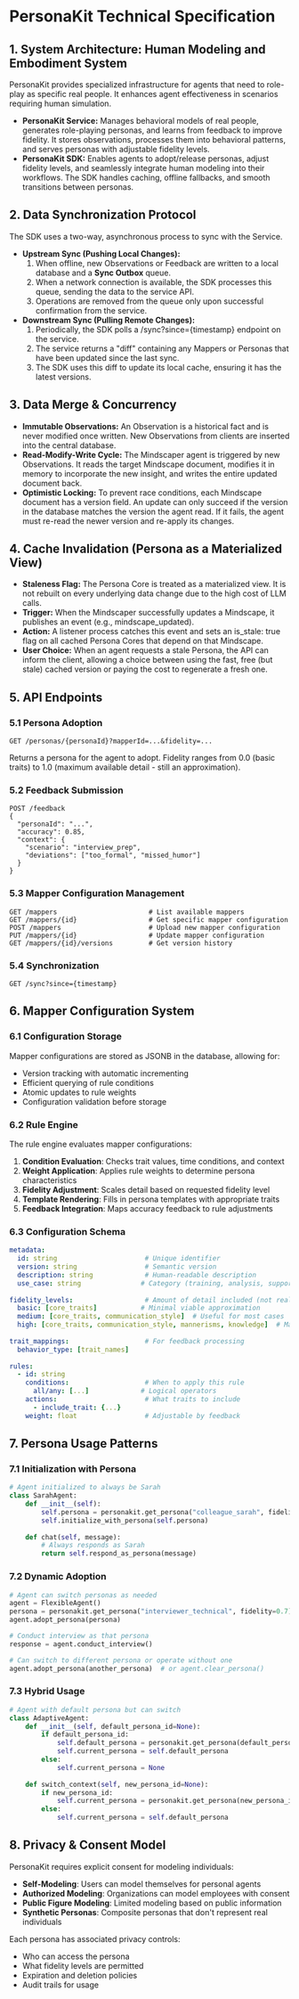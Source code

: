 # PersonaKit Technical Specification

## **1. System Architecture: Human Modeling and Embodiment System**

PersonaKit provides specialized infrastructure for agents that need to role-play as specific real people. It enhances agent effectiveness in scenarios requiring human simulation.

* **PersonaKit Service:** Manages behavioral models of real people, generates role-playing personas, and learns from feedback to improve fidelity. It stores observations, processes them into behavioral patterns, and serves personas with adjustable fidelity levels.
* **PersonaKit SDK:** Enables agents to adopt/release personas, adjust fidelity levels, and seamlessly integrate human modeling into their workflows. The SDK handles caching, offline fallbacks, and smooth transitions between personas.

## **2. Data Synchronization Protocol**

The SDK uses a two-way, asynchronous process to sync with the Service.

* **Upstream Sync (Pushing Local Changes):**  
  1. When offline, new Observations or Feedback are written to a local database and a **Sync Outbox** queue.  
  2. When a network connection is available, the SDK processes this queue, sending the data to the service API.  
  3. Operations are removed from the queue only upon successful confirmation from the service.  
* **Downstream Sync (Pulling Remote Changes):**  
  1. Periodically, the SDK polls a /sync?since={timestamp} endpoint on the service.  
  2. The service returns a "diff" containing any Mappers or Personas that have been updated since the last sync.  
  3. The SDK uses this diff to update its local cache, ensuring it has the latest versions.

## **3. Data Merge & Concurrency**

* **Immutable Observations:** An Observation is a historical fact and is never modified once written. New Observations from clients are inserted into the central database.  
* **Read-Modify-Write Cycle:** The Mindscaper agent is triggered by new Observations. It reads the target Mindscape document, modifies it in memory to incorporate the new insight, and writes the entire updated document back.  
* **Optimistic Locking:** To prevent race conditions, each Mindscape document has a version field. An update can only succeed if the version in the database matches the version the agent read. If it fails, the agent must re-read the newer version and re-apply its changes.

## **4. Cache Invalidation (Persona as a Materialized View)**

* **Staleness Flag:** The Persona Core is treated as a materialized view. It is not rebuilt on every underlying data change due to the high cost of LLM calls.  
* **Trigger:** When the Mindscaper successfully updates a Mindscape, it publishes an event (e.g., mindscape_updated).  
* **Action:** A listener process catches this event and sets an is_stale: true flag on all cached Persona Cores that depend on that Mindscape.  
* **User Choice:** When an agent requests a stale Persona, the API can inform the client, allowing a choice between using the fast, free (but stale) cached version or paying the cost to regenerate a fresh one.

## **5. API Endpoints**

### **5.1 Persona Adoption**
```
GET /personas/{personaId}?mapperId=...&fidelity=...
```
Returns a persona for the agent to adopt. Fidelity ranges from 0.0 (basic traits) to 1.0 (maximum available detail - still an approximation).

### **5.2 Feedback Submission**
```
POST /feedback
{
  "personaId": "...",
  "accuracy": 0.85,
  "context": {
    "scenario": "interview_prep",
    "deviations": ["too_formal", "missed_humor"]
  }
}
```

### **5.3 Mapper Configuration Management**
```
GET /mappers                       # List available mappers
GET /mappers/{id}                  # Get specific mapper configuration
POST /mappers                      # Upload new mapper configuration
PUT /mappers/{id}                  # Update mapper configuration
GET /mappers/{id}/versions         # Get version history
```

### **5.4 Synchronization**
```
GET /sync?since={timestamp}
```

## **6. Mapper Configuration System**

### **6.1 Configuration Storage**
Mapper configurations are stored as JSONB in the database, allowing for:
- Version tracking with automatic incrementing
- Efficient querying of rule conditions
- Atomic updates to rule weights
- Configuration validation before storage

### **6.2 Rule Engine**
The rule engine evaluates mapper configurations:
1. **Condition Evaluation**: Checks trait values, time conditions, and context
2. **Weight Application**: Applies rule weights to determine persona characteristics
3. **Fidelity Adjustment**: Scales detail based on requested fidelity level
4. **Template Rendering**: Fills in persona templates with appropriate traits
5. **Feedback Integration**: Maps accuracy feedback to rule adjustments

### **6.3 Configuration Schema**
```yaml
metadata:
  id: string                      # Unique identifier
  version: string                 # Semantic version
  description: string             # Human-readable description
  use_case: string               # Category (training, analysis, support)
  
fidelity_levels:                  # Amount of detail included (not realism)
  basic: [core_traits]           # Minimal viable approximation
  medium: [core_traits, communication_style]  # Useful for most cases
  high: [core_traits, communication_style, mannerisms, knowledge]  # Maximum detail available
  
trait_mappings:                   # For feedback processing
  behavior_type: [trait_names]
  
rules:
  - id: string
    conditions:                   # When to apply this rule
      all/any: [...]             # Logical operators
    actions:                      # What traits to include
      - include_trait: {...}
    weight: float                 # Adjustable by feedback
```

## **7. Persona Usage Patterns**

### **7.1 Initialization with Persona**
```python
# Agent initialized to always be Sarah
class SarahAgent:
    def __init__(self):
        self.persona = personakit.get_persona("colleague_sarah", fidelity=0.8)
        self.initialize_with_persona(self.persona)
    
    def chat(self, message):
        # Always responds as Sarah
        return self.respond_as_persona(message)
```

### **7.2 Dynamic Adoption**
```python
# Agent can switch personas as needed
agent = FlexibleAgent()
persona = personakit.get_persona("interviewer_technical", fidelity=0.7)
agent.adopt_persona(persona)

# Conduct interview as that persona
response = agent.conduct_interview()

# Can switch to different persona or operate without one
agent.adopt_persona(another_persona)  # or agent.clear_persona()
```

### **7.3 Hybrid Usage**
```python
# Agent with default persona but can switch
class AdaptiveAgent:
    def __init__(self, default_persona_id=None):
        if default_persona_id:
            self.default_persona = personakit.get_persona(default_persona_id)
            self.current_persona = self.default_persona
        else:
            self.current_persona = None
    
    def switch_context(self, new_persona_id=None):
        if new_persona_id:
            self.current_persona = personakit.get_persona(new_persona_id)
        else:
            self.current_persona = self.default_persona
```

## **8. Privacy & Consent Model**

PersonaKit requires explicit consent for modeling individuals:
- **Self-Modeling**: Users can model themselves for personal agents
- **Authorized Modeling**: Organizations can model employees with consent
- **Public Figure Modeling**: Limited modeling based on public information
- **Synthetic Personas**: Composite personas that don't represent real individuals

Each persona has associated privacy controls:
- Who can access the persona
- What fidelity levels are permitted
- Expiration and deletion policies
- Audit trails for usage